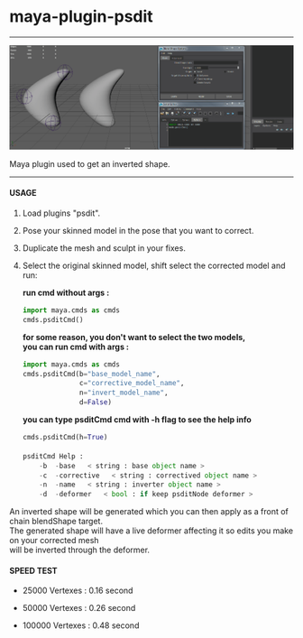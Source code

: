 # maya-plugin-psdit

---
![Example UI](docs/images/psdit.gif)

Maya plugin used to get an inverted shape.  

---

#### USAGE

1. Load plugins "psdit".
2. Pose your skinned model in the pose that you want to correct.
3. Duplicate the mesh and sculpt in your fixes. 
4. Select the original skinned model, shift select the corrected model and run:


    **run cmd without args :**

    ```python
    import maya.cmds as cmds    
    cmds.psditCmd()    
    ```
    
    
    
    **for some reason, you don't want to select the two models,  
    you can run cmd with args :**

    ```python
    import maya.cmds as cmds    
    cmds.psditCmd(b="base_model_name", 
                  c="corrective_model_name", 
                  n="invert_model_name",
                  d=False)    
    ```
    
    
    
    **you can type psditCmd cmd with -h flag to see the help info**  

    ```python
    cmds.psditCmd(h=True)

    psditCmd Help : 
        -b  -base   < string : base object name >
        -c  -corrective   < string : correctived object name >
        -n  -name   < string : inverter object name >
        -d  -deformer   < bool : if keep psditNode deformer > 
    ```


An inverted shape will be generated which you can then apply as a front of chain blendShape target.  
The generated shape will have a live deformer affecting it so edits you make on your corrected mesh  
will be inverted through the deformer.


#### SPEED TEST 

* 25000  Vertexes  :  0.16 second  

* 50000  Vertexes  :  0.26 second  

* 100000 Vertexes  :  0.48 second  
